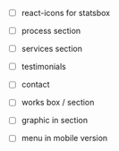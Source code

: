 * [ ] react-icons for statsbox
* [ ] process section
* [ ] services section
* [ ] testimonials
* [ ] contact
* [ ] works box / section
* [ ] graphic in section
* [ ] menu in mobile version

